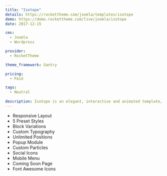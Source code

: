 ```yaml
---
title: "Isotope"
details: https://rockettheme.com/joomla/templates/isotope
demo: https://demo.rockettheme.com/live/joomla/isotope
date: 2017-12-15

cms: 
  - Joomla
  - Wordpress

provider: 
  - RocketTheme

theme_framework: Gantry

pricing:
  - Paid

tags:
  - Neutral
  
description: Isotope is an elegant, interactive and animated template, bursting with colors and imagery, in a highly flexible structure. Stylistic features include Parallax backgrounds and the versatile FlexSlider particle, with several layout options and animation effects.
---
```


* Responsive Layout
* 5 Preset Styles
* Block Variations
* Custom Typography
* Unlimited Positions
* Popup Module
* Custom Particles
* Social Icons
* Mobile Menu
* Coming Soon Page
* Font Awesome Icons	
